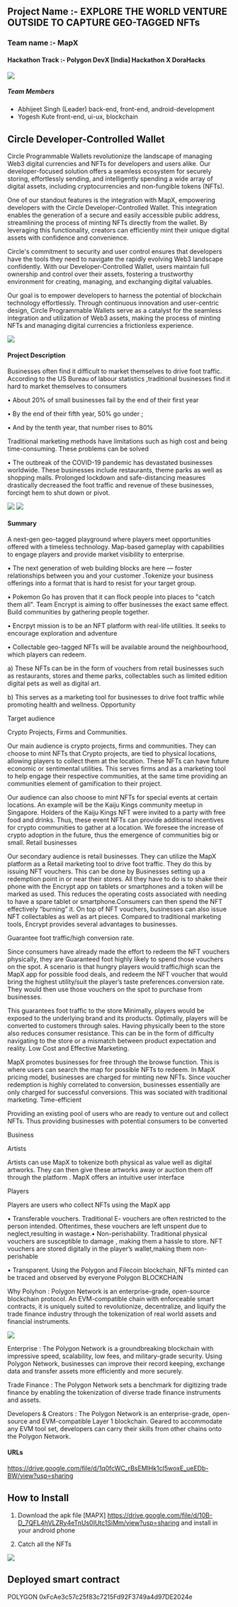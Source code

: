 ## Project Name :- EXPLORE THE WORLD VENTURE OUTSIDE TO CAPTURE GEO-TAGGED NFTs
### Team name :- MapX
#### Hackathon Track :- Polygon DevX [India] Hackathon X DoraHacks


<img src='architecture.jpg' />

##### Team Members
- Abhijeet Singh (Leader) back-end, front-end, android-development
- Yogesh Kute front-end, ui-ux, blockchain


## Circle Developer-Controlled Wallet
Circle Programmable Wallets revolutionize the landscape of managing Web3 digital currencies and NFTs for developers and users alike. Our developer-focused solution offers a seamless ecosystem for securely storing, effortlessly sending, and intelligently spending a wide array of digital assets, including cryptocurrencies and non-fungible tokens (NFTs).

One of our standout features is the integration with MapX, empowering developers with the Circle Developer-Controlled Wallet. This integration enables the generation of a secure and easily accessible public address, streamlining the process of minting NFTs directly from the wallet. By leveraging this functionality, creators can efficiently mint their unique digital assets with confidence and convenience.

Circle's commitment to security and user control ensures that developers have the tools they need to navigate the rapidly evolving Web3 landscape confidently. With our Developer-Controlled Wallet, users maintain full ownership and control over their assets, fostering a trustworthy environment for creating, managing, and exchanging digital valuables.

Our goal is to empower developers to harness the potential of blockchain technology effortlessly. Through continuous innovation and user-centric design, Circle Programmable Wallets serve as a catalyst for the seamless integration and utilization of Web3 assets, making the process of minting NFTs and managing digital currencies a frictionless experience.



<img src='Circle.png' />

#### Project Description
Businesses often find it difficult to market themselves to drive foot traffic. According to the US Bureau of labour statistics ,traditional businesses find it hard to market themselves to consumers

• About 20% of small businesses fail by the end of their first year

• By the end of their fifth year, 50% go under ;

•  And by the tenth year, that number rises to 80%

Traditional marketing methods have limitations such as high cost and being time-consuming. These problems can be solved

 • The outbreak of the COVID-19 pandemic has devastated businesses worldwide. These businesses include restaurants, theme parks as well as shopping malls. Prolonged lockdown and safe-distancing measures drastically decreased the foot traffic and revenue of these businesses, forcingt hem to shut down or pivot.

<img src='./MapX_Circle/screenshot/ss2.jpg' />

<img src='./MapX_Circle/screenshot/ss3.jpg' />

#### Summary
A next-gen geo-tagged playground where players meet opportunities offered with a timeless technology. Map-based gameplay with capabilities to engage players and provide market visibility to enterprise.

  • The next generation of web building blocks are here — foster relationships between you and your customer .Tokenize your business offerings into a format that is hard to resist for your target group.


  • Pokemon Go has proven that it can flock people into places to "catch them all". Team Encrypt is aiming to offer businesses the exact same effect. Build communities by gathering people together.


  • Encrpyt mission is to be an NFT platform with real-life utilities. It seeks to encourage exploration and adventure

  • Collectable geo-tagged NFTs will be available around the neighbourhood, which players can redeem.

a) These NFTs can be in the form of vouchers from retail businesses such as restaurants, stores and theme parks, collectables such as limited edition digital pets as well as digital art.

b) This serves as a marketing tool for businesses to drive foot traffic while promoting health and wellness.
Opportunity


Target audience

Crypto Projects, Firms and Communities.

Our main audience is crypto projects, firms and communities. They can choose to mint NFTs that Crypto projects, are tied to physical locations, allowing players to collect them at the location. These NFTs can have future economic or sentimental utilities. This serves firms and as a marketing tool to help engage their respective communities, at the same time providing an communities element of gamification to their project.

Our audience can also choose to mint NFTs for special events at certain locations. An example will be the Kaiju Kings community meetup in Singapore. Holders of the Kaiju Kings NFT were invited to a party with free food and drinks. Thus, these event NFTs can provide additional incentives for crypto communities to gather at a location. We foresee the increase of crypto adoption in the future, thus the emergence of communities big or small. Retail businesses

Our secondary audience is retail businesses. They can utilize the MapX platform as a Retail marketing tool to drive foot traffic. They do this by issuing NFT vouchers. This can be done by Businesses setting up a redemption point in or near their stores. All they have to do is to shake their phone with the Encrypt app on tablets or smartphones and a token will be marked as used. This reduces the operating costs associated with needing to have a spare tablet or smartphone.Consumers can then spend the NFT effectively “burning” it. On top of NFT vouchers, businesses can also issue NFT collectables as well as art pieces. Compared to traditional marketing tools, Encrypt provides several advantages to businesses.

Guarantee foot traffic/high conversion rate.

Since consumers have already made the effort to redeem the NFT vouchers physically, they are Guaranteed foot highly likely to spend those vouchers on the spot. A scenario is that hungry players would traffic/high scan the MapX app for possible food deals, and redeem the NFT voucher that would bring the highest utility/suit the player’s taste preferences.conversion rate. They would then use those vouchers on the spot to purchase from businesses.

This guarantees foot traffic to the store Minimally, players would be exposed to the underlying brand and its products. Optimally, players will be converted to customers through sales. Having physically been to the store also reduces consumer resistance. This can be in the form of difficulty navigating to the store or a mismatch between product expectation and reality. Low Cost and Effective Marketing.

MapX promotes businesses for free through the browse function. This is where users can search the map for possible NFTs to redeem. In MapX pricing model, businesses are charged for minting new NFTs. Since voucher redemption is highly correlated to conversion, businesses essentially are only charged for successful conversions. This was sociated with traditional marketing. Time-efficient

Providing an existing pool of users who are ready to venture out and collect NFTs. Thus providing businesses with potential consumers to be converted

Business

Artists

Artists can use MapX to tokenize both physical as value well as digital artworks. They can then give these artworks away or auction them off through the platform . MapX offers an intuitive user interface

Players

Players are users who collect NFTs using the MapX app

• Transferable vouchers. Traditional E- vouchers are often restricted to the person intended. Oftentimes, these vouchers are left unspent due to neglect,resulting in wastage.• Non-perishability. Traditional physical vouchers are susceptible to damage , making them a hassle to store. NFT vouchers are stored digitally in the player’s wallet,making them non-perishable

• Transparent. Using the Polygon  and Filecoin blockchain, NFTs minted can be traced and observed by everyone Polygon BLOCKCHAIN



Why Polyhon : Polygon Network is an enterprise-grade, open-source blockchain protocol. An EVM-compatible chain with enforceable smart contracts, it is uniquely suited to revolutionize, decentralize, and liquify the trade finance industry through the tokenization of real world assets and financial instruments.


<img src='circle1.png' />


Enterprise : The Polygon Network is a groundbreaking blockchain with impressive speed, scalability, low fees, and military-grade security. Using Polygon Network, businesses can improve their record keeping, exchange data and transfer assets more efficiently and more securely.

Trade Finance : The Polygon Network sets a benchmark for digitizing trade finance by enabling the tokenization of diverse trade finance instruments and assets.

Developers & Creators : The Polygon Network is an enterprise-grade, open-source and EVM-compatible Layer 1 blockchain. Geared to accommodate any EVM tool set, developers can carry their skills from other chains onto the Polygon Network.

#### URLs
https://drive.google.com/file/d/1q0fcWC_rBsEMlHk1cI5woxE_ueEDb-BW/view?usp=sharing


## How to Install 
1) Download the apk file [MAPX] https://drive.google.com/file/d/10B-D_7QFL4hVLZRy4eTnUs0IUtc1SiMm/view?usp=sharing and install in your android phone 

2) Catch all the NFTs

<img src='explorer.png' />

## Deployed smart contract 
POLYGON 0xFcAe3c57c25f83c7215Fd92F3749a4d97DE2024e

